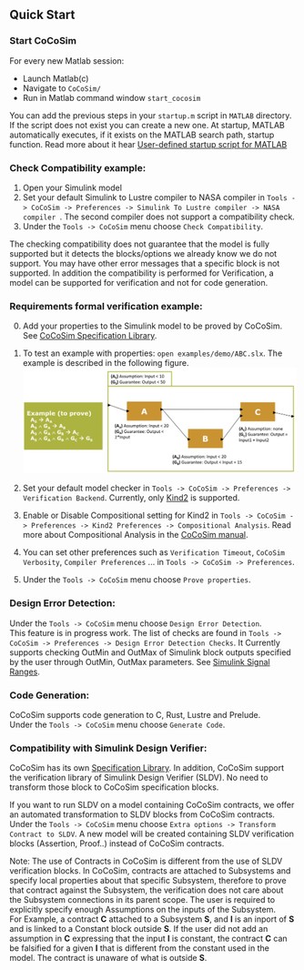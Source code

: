 ## Quick Start

### **Start CoCoSim**
For every new Matlab session:
+ Launch Matlab(c)
+ Navigate to `CoCoSim/`
+ Run in Matlab command window ```start_cocosim```

You can add the previous steps in your ```startup.m``` script in ```MATLAB``` directory. If the script does not exist you can create a new one. 
At startup, MATLAB automatically executes, if it exists on the MATLAB search path, startup function. Read more about it hear [User-defined startup script for MATLAB](https://www.mathworks.com/help/matlab/ref/startup.html)

### **Check Compatibility example**:

<!-- 1. To test an example for compatibility: `open examples/contract/bacteriaPopulationStateflow.slx` -->
1. Open your Simulink model
2. Set your default Simulink to Lustre compiler to NASA compiler in `Tools -> CoCoSim -> Preferences -> Simulink To Lustre compiler -> NASA compiler `. The second compiler does not support a compatibility check.
3. Under the `Tools -> CoCoSim` menu choose `Check Compatibility`.

The checking compatibility does not guarantee that the model is fully supported but it detects the blocks/options we already know we do not support.
You may have other error messages that a specific block is not supported.
In addition the compatibility is performed for Verification, a model can be supported for verification and not for code generation.

<!-- You will get an HTML report with Unsupported blocks. In this example, the chart block is not supported for the reason "Event "dummyEvent" in chart bacteriaPopulationStateflow_PP/bacteriaPopulation/bacteriaPopulation with "Function call" Trigger is not supported.".

To fix it, click right on the chart block, then click on `explore` and remove the event "dummyEvent" (by clicking right and do Cut or click on delete on tools bar). -->



<!-- ### Check Model against guidelines:

1. To test an example for guidelines: `open examples/guidelines/guideLines1.slx`
2. Under the `Tools -> CoCoSim` menu choose `Check model against guidelines`.

An Html report should be generated containing guidelines devided in three categories: Mandatory, Strongly Recommended, Recommended. Click on each one of them to get more details. -->

### **Requirements formal verification example**:
0. Add your properties to the Simulink model to be proved by CoCoSim. See [CoCoSim Specification Library](https://github.com/coco-team/cocoSim2/blob/master/doc/specificationLibrary.md). 

1. To test an example with properties: `open examples/demo/ABC.slx`. The example is described in the following figure.
![](figures/ABC.png)

2. Set your default model checker in `Tools -> CoCoSim -> Preferences -> Verification Backend`. Currently, only [Kind2](https://github.com/kind2-mc/kind2) is supported.
3. Enable or Disable Compositional setting for Kind2 in `Tools -> CoCoSim -> Preferences -> Kind2 Preferences -> Compositional Analysis`. Read more about Compositional Analysis in the 
[CoCoSim manual](cocosim_user_manual.pdf).
4. You can set other preferences such as `Verification Timeout`, `CoCoSim Verbosity`, `Compiler Preferences` ... in `Tools -> CoCoSim -> Preferences`.
5. Under the `Tools -> CoCoSim` menu choose `Prove properties`.


### **Design Error Detection**:
Under the `Tools -> CoCoSim` menu choose `Design Error Detection`.\
This feature is in progress work. The list of checks are found in 
`Tools -> CoCoSim -> Preferences -> Design Error Detection Checks`.
It Currently supports checking OutMin and OutMax of Simulink block outputs specified by the user through OutMin, OutMax parameters. See [Simulink Signal Ranges](https://www.mathworks.com/help/simulink/ug/signal-ranges.html).



### **Code Generation**:

CoCoSim supports code generation to C, Rust, Lustre and Prelude.\
Under the `Tools -> CoCoSim` menu choose `Generate Code`.

### **Compatibility with Simulink Design Verifier**:
CoCoSim has its own [Specification Library](https://github.com/coco-team/cocoSim2/blob/master/doc/specificationLibrary.md).
In addition, CoCoSim support the verification library of Simulink Design Verifier (SLDV). No need to transform those block to CoCoSim specification blocks.

If you want to run SLDV on a model containing CoCoSim contracts, we offer an automated transformation to SLDV blocks from CoCoSim contracts. Under the `Tools -> CoCoSim` menu choose `Extra options -> Transform Contract to SLDV`.
A new model will be created containing SLDV verification blocks (Assertion, Proof..) instead of CoCoSim contracts.

Note: The use of Contracts in CoCoSim is different from the use of SLDV verification blocks. In CoCoSim, contracts are attached to Subsystems and specify local properties about that specific Subsystem, therefore to prove that contract against the Subsystem, the verification does not care about the Subsystem connections in its parent scope. The user is required to explicitly specify enough Assumptions on the inputs of the Subsystem.\
For Example, a contract **C** attached to a Subsystem **S**, and **I** is an inport of **S** and is linked to a Constant block outside **S**. If the user did not add an assumption in **C** expressing that the input **I** is constant, the contract **C** can be falsified for a given **I** that is different from the constant used in the model. The contract is unaware of what is outside **S**.

<!-- ### Test-case generation example:

1. To test an example with properties: `open examples/test_generation/mcdc_test.slx`
2. Under the `Tools -> CoCoSim` menu choose `Test-case generation using...`. -->